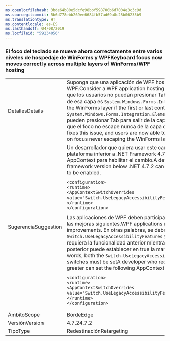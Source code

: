 ```yaml
---
ms.openlocfilehash: 3bde64b80e5dcfe98bbf598700b6d7004e3c3c9d
ms.sourcegitcommit: 5b6d778ebb269ee6684fb57ad69a8c28b06235b9
ms.translationtype: HT
ms.contentlocale: es-ES
ms.lasthandoff: 04/08/2019
ms.locfileid: "59234056"
---
```

### <a name="keyboard-focus-now-moves-correctly-across-multiple-layers-of-winformswpf-hosting"></a><span data-ttu-id="beef8-101">El foco del teclado se mueve ahora correctamente entre varios niveles de hospedaje de WinForms y WPF</span><span class="sxs-lookup"><span data-stu-id="beef8-101">Keyboard focus now moves correctly across multiple layers of WinForms/WPF hosting</span></span>

|   |   |
|---|---|
|<span data-ttu-id="beef8-102">Detalles</span><span class="sxs-lookup"><span data-stu-id="beef8-102">Details</span></span>|<span data-ttu-id="beef8-103">Suponga que una aplicación de WPF hospeda un control de WinForms que, a su vez, hospeda controles de WPF.</span><span class="sxs-lookup"><span data-stu-id="beef8-103">Consider a WPF application hosting a WinForms control which in turn hosts WPF controls.</span></span> <span data-ttu-id="beef8-104">Es posible que los usuarios no puedan presionar Tab para salir de la capa de WinForms si el primer control o el último de esa capa es <code>System.Windows.Forms.Integration.ElementHost</code> de WPF.</span><span class="sxs-lookup"><span data-stu-id="beef8-104">Users may not be able to tab out of the WinForms layer if the first or last control in that layer is the WPF <code>System.Windows.Forms.Integration.ElementHost</code>.</span></span> <span data-ttu-id="beef8-105">Este cambio soluciona este problema y los usuarios ahora pueden presionar Tab para salir de la capa de WinForms. Las aplicaciones automatizadas que se basan en que el foco no escape nunca de la capa de WinForms ya no funcionarán según lo previsto.</span><span class="sxs-lookup"><span data-stu-id="beef8-105">This change fixes this issue, and users are now able to tab out of the WinForms layer.Automated applications that rely on focus never escaping the WinForms layer may no longer work as expected.</span></span>|
|<span data-ttu-id="beef8-106">Sugerencia</span><span class="sxs-lookup"><span data-stu-id="beef8-106">Suggestion</span></span>|<span data-ttu-id="beef8-107">Un desarrollador que quiera usar este cambio mientras selecciona como destino una versión de la plataforma inferior a .NET Framework 4.7.2 puede establecer en false el conjunto siguiente de marcas de AppContext para habilitar el cambio.</span><span class="sxs-lookup"><span data-stu-id="beef8-107">A developer who wants to utilize this change while targeting a framework version below .NET 4.7.2 can set the following set of AppContext flags to false for the change to be enabled.</span></span><pre><code class="lang-xml">&lt;configuration&gt;&#13;&#10;&lt;runtime&gt;&#13;&#10;&lt;AppContextSwitchOverrides value=&quot;Switch.UseLegacyAccessibilityFeatures=false;Switch.UseLegacyAccessibilityFeatures.2=false&quot;/&gt;&#13;&#10;&lt;/runtime&gt;&#13;&#10;&lt;/configuration&gt;&#13;&#10;</code></pre><span data-ttu-id="beef8-108">Las aplicaciones de WPF deben participar en todas las mejoras de accesibilidad anteriores para obtener las mejoras siguientes.</span><span class="sxs-lookup"><span data-stu-id="beef8-108">WPF applications must opt in to all early accessibility improvements to get the later improvements.</span></span> <span data-ttu-id="beef8-109">En otras palabras, se deben establecer los modificadores <code>Switch.UseLegacyAccessibilityFeatures</code> y <code>Switch.UseLegacyAccessibilityFeatures.2</code>. Un desarrollador que requiera la funcionalidad anterior mientras selecciona como destino .NET Framework 4.7.2 o una versión posterior puede establecer en true la marca de AppContext siguiente para deshabilitar el cambio.</span><span class="sxs-lookup"><span data-stu-id="beef8-109">In other words, both the <code>Switch.UseLegacyAccessibilityFeatures</code> and the <code>Switch.UseLegacyAccessibilityFeatures.2</code> switches must be setA developer who requires the previous functionality while targeting .NET 4.7.2 or greater can set the following AppContext flag to true for the change to be disabled.</span></span><pre><code class="lang-xml">&lt;configuration&gt;&#13;&#10;&lt;runtime&gt;&#13;&#10;&lt;AppContextSwitchOverrides value=&quot;Switch.UseLegacyAccessibilityFeatures.2=true&quot;/&gt;&#13;&#10;&lt;/runtime&gt;&#13;&#10;&lt;/configuration&gt;&#13;&#10;</code></pre>|
|<span data-ttu-id="beef8-110">Ámbito</span><span class="sxs-lookup"><span data-stu-id="beef8-110">Scope</span></span>|<span data-ttu-id="beef8-111">Borde</span><span class="sxs-lookup"><span data-stu-id="beef8-111">Edge</span></span>|
|<span data-ttu-id="beef8-112">Versión</span><span class="sxs-lookup"><span data-stu-id="beef8-112">Version</span></span>|<span data-ttu-id="beef8-113">4.7.2</span><span class="sxs-lookup"><span data-stu-id="beef8-113">4.7.2</span></span>|
|<span data-ttu-id="beef8-114">Tipo</span><span class="sxs-lookup"><span data-stu-id="beef8-114">Type</span></span>|<span data-ttu-id="beef8-115">Redestinación</span><span class="sxs-lookup"><span data-stu-id="beef8-115">Retargeting</span></span>|
